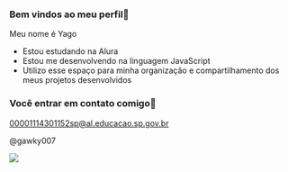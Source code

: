 ### Bem vindos ao meu perfil🦆

Meu nome é Yago 

- Estou estudando na Alura
- Estou me desenvolvendo na linguagem JavaScript
- Utilizo esse espaço para minha organização e compartilhamento dos meus projetos desenvolvidos

### Você entrar em contato comigo📧

00001114301152sp@al.educacao.sp.gov.br

@gawky007

![](https://media.tenor.com/HoXg2JXLbisAAAAi/capple.gif)

